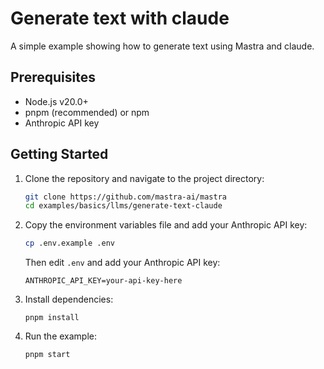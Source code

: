 # Generate text with claude

A simple example showing how to generate text using Mastra and claude.

## Prerequisites

- Node.js v20.0+
- pnpm (recommended) or npm
- Anthropic API key

## Getting Started

1. Clone the repository and navigate to the project directory:

   ```bash
   git clone https://github.com/mastra-ai/mastra
   cd examples/basics/llms/generate-text-claude
   ```

2. Copy the environment variables file and add your Anthropic API key:

   ```bash
   cp .env.example .env
   ```

   Then edit `.env` and add your Anthropic API key:

   ```env
   ANTHROPIC_API_KEY=your-api-key-here
   ```

3. Install dependencies:

   ```
   pnpm install
   ```

4. Run the example:

   ```bash
   pnpm start
   ```
